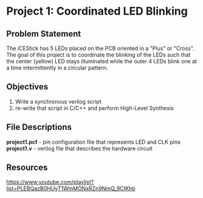 # Project 1: Coordinated LED Blinking

## Problem Statement
The iCEStick has 5 LEDs placed on the PCB oriented in a "Plus" or "Cross".
The goal of this project is to coordinate the blinking of the LEDs such
that the center (yellow) LED stays illuminated while the outer 4 LEDs
blink one at a time intermittently in a circular pattern.

## Objectives
1. Write a synchronous verilog script
2. re-write that script in C/C++ and perform High-Level Synthesis

## File Descriptions
**project1.pcf** - pin configuration file that represents LED and CLK pins
**project1.v** - verilog file that describes the hardware circuit

## Resources
https://www.youtube.com/playlist?list=PLEBQazB0HUyT1WmMONxRZn9NmQ_9CIKhb
